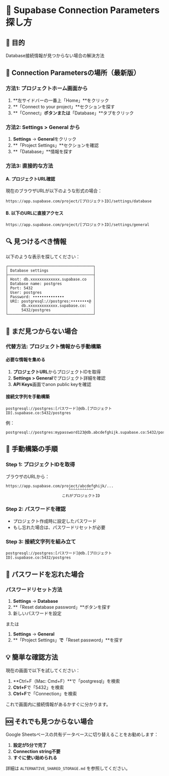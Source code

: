 # 🔧 Supabase Connection Parameters 探し方

## 🎯 目的
Database接続情報が見つからない場合の解決方法

## 📍 **Connection Parametersの場所（最新版）**

### 方法1: プロジェクトホーム画面から

1. **左サイドバーの一番上「Home」**をクリック
2. **「Connect to your project」**セクションを探す
3. **「Connect」**ボタンまたは**「Database」**タブをクリック

### 方法2: Settings > General から

1. **Settings** → **General**をクリック
2. **「Project Settings」**セクションを確認
3. **「Database」**情報を探す

### 方法3: 直接的な方法

#### A. プロジェクトURL確認
現在のブラウザURLが以下のような形式の場合：
```
https://app.supabase.com/project/[プロジェクトID]/settings/database
```

#### B. 以下のURLに直接アクセス
```
https://app.supabase.com/project/[プロジェクトID]/settings/general
```

## 🔍 **見つけるべき情報**

以下のような表示を探してください：

```
┌──────────────────────────────────────┐
│ Database settings                    │
├──────────────────────────────────────┤
│ Host: db.xxxxxxxxxxxxx.supabase.co   │
│ Database name: postgres              │
│ Port: 5432                           │
│ User: postgres                       │
│ Password: ••••••••••••••             │
│ URI: postgresql://postgres:••••••••@ │
│      db.xxxxxxxxxxxxx.supabase.co:   │
│      5432/postgres                   │
└──────────────────────────────────────┘
```

## 🚨 **まだ見つからない場合**

### 代替方法: プロジェクト情報から手動構築

#### 必要な情報を集める
1. **プロジェクトURL**からプロジェクトIDを取得
2. **Settings > General**でプロジェクト詳細を確認
3. **API Keys**画面でanon public keyを確認

#### 接続文字列を手動構築
```
postgresql://postgres:[パスワード]@db.[プロジェクトID].supabase.co:5432/postgres
```

例：
```
postgresql://postgres:mypassword123@db.abcdefghijk.supabase.co:5432/postgres
```

## 📝 **手動構築の手順**

### Step 1: プロジェクトIDを取得
ブラウザのURLから：
```
https://app.supabase.com/project/abcdefghijk/...
                            ^^^^^^^^^^^
                         これがプロジェクトID
```

### Step 2: パスワードを確認
- プロジェクト作成時に設定したパスワード
- もし忘れた場合は、パスワードリセットが必要

### Step 3: 接続文字列を組み立て
```
postgresql://postgres:[パスワード]@db.[プロジェクトID].supabase.co:5432/postgres
```

## 🔄 **パスワードを忘れた場合**

### パスワードリセット方法
1. **Settings** → **Database**
2. **「Reset database password」**ボタンを探す
3. 新しいパスワードを設定

または

1. **Settings** → **General**
2. **「Project Settings」**で**「Reset password」**を探す

## 💡 **簡単な確認方法**

現在の画面で以下を試してください：

1. **Ctrl+F（Mac: Cmd+F）**で「postgresql」を検索
2. **Ctrl+F**で「5432」を検索  
3. **Ctrl+F**で「Connection」を検索

これで画面内に接続情報があるかすぐに分かります。

## 🆘 **それでも見つからない場合**

Google Sheetsベースの共有データベースに切り替えることをお勧めします：

1. **設定が5分で完了**
2. **Connection string不要**
3. **すぐに使い始められる**

詳細は `ALTERNATIVE_SHARED_STORAGE.md` を参照してください。 